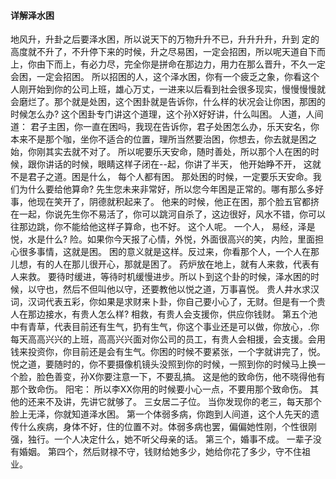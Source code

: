 #### 详解泽水困

地风升，升卦之后要泽水困，所以说天下的万物升升不已，升升升升，升到 定的高度就不升了，不升停下来的时候，升之尽易困，一定会招困，所以呢天道自下而上，你由下而上，有必力尽，完全你是拼命在那边力，用力在那么晋升，不久一定会困，一定会招困。
所以招困的人，这个泽水困，你有一个疲乏之象，你看这个人刚开始到你的公司上班，雄心万丈，一进来以后看到社会很多现实，慢慢慢慢就会磨烂了。那个就是处困，这个困卦就是告诉你，什么样的状况会让你困，那困的时候怎么办?
这个困卦专门讲这个道理，这个孙X好好讲，什么叫困。
人道，人间道：
君子主困，你一直在困吗，我现在告诉你，君子处困怎么办，乐天安名，你本来不是那个咖，坐你不适合的位置，理所当然要治困，你想去，你去就是困之始，你刚其实去就不对了。
所以呢要乐天安命，随时善处，所以那个人在困的时候，跟你讲话的时候，眼睛这样子闭在--起，你讲了半天， 他开始睁不开， 这就不是君子之道。困是什么， 每个人都有困。
那处困的时候，一定要乐天安命。我们为什么要给他算命? 先生您未来非常好，所以您今年困是正常的。哪有那么多好事，他现在笑开了，阴德就积起来了。
他来的时候，他正在困，那个脸五官都挤在一起，你说先生你不易活了，你可以跳河自杀了，这边很好，风水不错，你可以往那边跳，你不能给他这样子算命，也不好。
这个人呢。 一个人， 易经，泽是悦，水是什么? 险。如果你今天报了心情，外悦，外面很高兴的笑，内险，里面担心很多事情，这就是困。
困的意义就是这样。反过来，你看那个人，一个人在那儿想，有的人在那儿很开心，那就是困了。
药炉放在地上，就有人来救，代表有人来救。
要待时缓进，等待时机缓慢进步。所以卜到这个卦的时候，泽水困的时候，以守也，然后不但叫他以守，还要教他以悦之道，万事喜悦。
贵人井水求汉词，汉词代表五彩，你如果是求财来卜卦，你自己要小心了，无财。但是有一个贵人在那边接水，有贵人怎么样? 相救，有贵人会支援你，供应你钱财。
第五个池中有青草，代表目前还有生气，扔有生气，你这个事业还是可以做，你放心，.你每天高高兴兴的上班，高高兴兴面对你公司的员工，有贵人会相援，会支援。会用钱来投资你，你目前还是会有生气。你困的时候不要紧张，一个字就讲完了，悦。
悦之道，要随时的，你不要摄像机镜头没照到你的时候，一照到你的时候马上换一个脸，脸色善变，孙X你要注意一下，不要乱搞。
这是他的致命伤，他不晓得他有那个致命伤。
阳宅：
所以李XX你用的时候要小心一点，不要用那个致命伤。
其他的还来不及讲，先讲它就够了。
三女居二子位。 当你发现你的老三，每天那个脸上无泽，你就知道泽水困。
第一个体弱多病，你跑到人间道，这个人先天的遗传什么疾病，身体不好，住的位置不对。体弱多病也罢，偏偏她性刚，个性很刚强，独行。一个人决定什么，她不听父母亲的话。
第三个，婚事不成。 一辈子没有婚姻。
第四个，然后财禄不守，钱财给她多少，她给你花了多少，守不住祖业。
